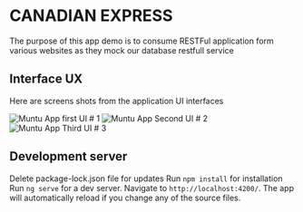 # CANADIAN EXPRESS

The purpose of this app demo is to consume RESTFul application form various websites as they mock our database restfull service

## Interface UX

Here are screens shots from the application UI interfaces

![ Muntu App first UI # 1 ](https://github.com/LINOSNCHENA/Search-for-product-brewers/blob/master/src/assets/page1.png)
![ Muntu App Second UI # 2 ](https://github.com/LINOSNCHENA/Search-for-product-brewers/blob/master/src/assets/page2.png)
![ Muntu App Third UI # 3 ](https://github.com/LINOSNCHENA/Search-for-product-brewers/blob/master/src/assets/page3.png)

## Development server

Delete package-lock.json file for updates
Run `npm install` for installation 
Run `ng serve` for a dev server. Navigate to `http://localhost:4200/`. The app will automatically reload if you change any of the source files.

